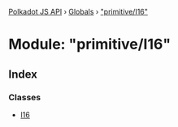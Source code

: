 [Polkadot JS API](../README.md) › [Globals](../globals.md) › ["primitive/I16"](_primitive_i16_.md)

# Module: "primitive/I16"

## Index

### Classes

* [I16](../classes/_primitive_i16_.i16.md)
